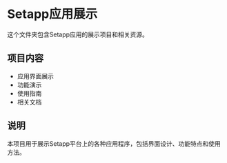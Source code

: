 # Setapp应用展示

这个文件夹包含Setapp应用的展示项目和相关资源。

## 项目内容
- 应用界面展示
- 功能演示
- 使用指南
- 相关文档

## 说明
本项目用于展示Setapp平台上的各种应用程序，包括界面设计、功能特点和使用方法。